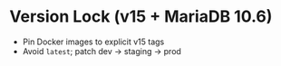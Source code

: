 # Version Lock (v15 + MariaDB 10.6)

- Pin Docker images to explicit v15 tags
- Avoid `latest`; patch dev → staging → prod
